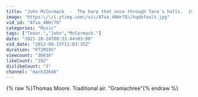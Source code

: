 ```yaml
---
title: "John McCormack  -  The harp that once through Tara`s halls.  1930"
image: "https:\/\/i.ytimg.com\/vi\/ATva_4NHr7Q\/hqdefault.jpg"
vid_id: "ATva_4NHr7Q"
categories: "Music"
tags: ["Tenor.","John","McCormack."]
date: "2021-10-24T08:33:44+03:00"
vid_date: "2012-08-15T11:03:35Z"
duration: "PT2M19S"
viewcount: "36616"
likeCount: "192"
dislikeCount: "3"
channel: "mark32646"
---
```

{% raw %}Thomas Moore. Traditional air. &quot;Gramachree&quot;{% endraw %}
